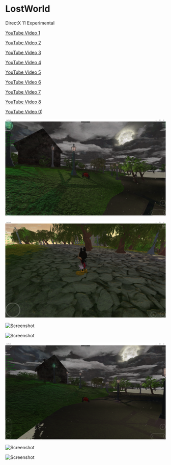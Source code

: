 # LostWorld

DirectX 11 Experimental

[YouTube Video 1](https://www.youtube.com/watch?v=lgv-HGqY_JU&index=29&list=UUGuj1HCnhu_gp2a4pl8qB1g)

[YouTube Video 2](https://www.youtube.com/watch?v=MQgya0ZwvCw&list=UUGuj1HCnhu_gp2a4pl8qB1g&index=30)

[YouTube Video 3](https://www.youtube.com/watch?v=lgv-HGqY_JU&index=29&list=UUGuj1HCnhu_gp2a4pl8qB1g)

[YouTube Video 4](https://www.youtube.com/watch?v=OHz3oTrbLe8&index=50&list=UUGuj1HCnhu_gp2a4pl8qB1g)

[YouTube Video 5](https://www.youtube.com/watch?v=wHn9CmrRvDw&index=46&list=UUGuj1HCnhu_gp2a4pl8qB1g)

[YouTube Video 6](https://www.youtube.com/watch?v=iSrN0vCj4J8&index=51&list=UUGuj1HCnhu_gp2a4pl8qB1g)

[YouTube Video 7](https://www.youtube.com/watch?v=iSrN0vCj4J8&index=51&list=UUGuj1HCnhu_gp2a4pl8qB1g)

[YouTube Video 8](https://www.youtube.com/watch?v=_S3vOaz_1B4&t=89s)

[YouTube Video 0](https://www.youtube.com/watch?v=lgv-HGqY_JU&index=29&list=UUGuj1HCnhu_gp2a4pl8qB1g))

![Screenshot](ReleaseArt/ss8.png)

![Screenshot](ReleaseArt/ss4.png)

![Screenshot](ReleaseArt/ss5.png)

![Screenshot](ReleaseArt/ss6.png)

![Screenshot](ReleaseArt/ss7.png)

![Screenshot](ReleaseArt/ss38.png)

![Screenshot](ReleaseArt/ss9.png)
